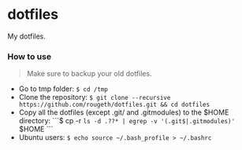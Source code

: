 # dotfiles

My dotfiles.

### How to use

> Make sure to backup your old dotfiles.

* Go to tmp folder: `$ cd /tmp`
* Clone the repository: `$ git clone --recursive https://github.com/rougeth/dotfiles.git && cd dotfiles`
* Copy all the dotfiles (except .git/ and .gitmodules) to the $HOME directory: ```$ cp -r `ls -d .??* | egrep -v '(.git$|.gitmodules)'` $HOME ```
* Ubuntu users: `$ echo source ~/.bash_profile > ~/.bashrc`

